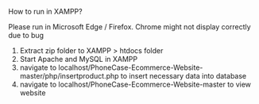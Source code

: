 How to run in XAMPP? 

Please run in Microsoft Edge / Firefox. Chrome might not display correctly due to bug

1) Extract zip folder to XAMPP > htdocs folder
2) Start Apache and MySQL in XAMPP
3) navigate to localhost/PhoneCase-Ecommerce-Website-master/php/insertproduct.php to insert necessary data into database
4) navigate to localhost/PhoneCase-Ecommerce-Website-master to view website



